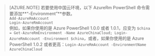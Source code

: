 > [AZURE.NOTE]
若要使用中国云环境，以下 AzureRm PowerShell 命令需要添加**“-Environment”**参数。<br />
>	`Add-AzureRmAccount`<br />
>	`Login-AzureRmAccount`<br />
>例如，如果你使用的是 Azure PowerShell 1.0.0 或者 1.0.1，应变为 `$china = Get-AzureRmEnvironment -Name AzureChinaCloud; Login-AzureRmAccount -Environment $china`，或者，如果你使用的是 Azure PowerShell 1.0.2 或者更高：`Login-AzureRmAccount -EnvironmentName AzureChinaCloud`
> 